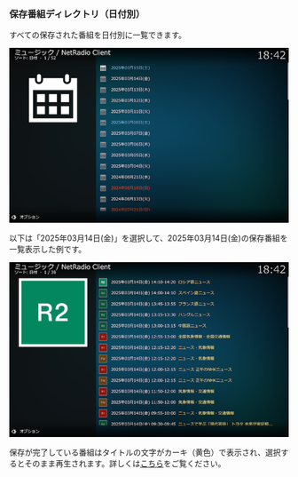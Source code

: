 
### 保存番組ディレクトリ（日付別）

すべての保存された番組を日付別に一覧できます。

![日付別](images/1_トップ画面/2_保存番組ディレクトリ/3_日付別/1_日付リスト.png)

以下は「2025年03月14日(金)」を選択して、2025年03月14日(金)の保存番組を一覧表示した例です。

![保存番組](images/1_トップ画面/2_保存番組ディレクトリ/3_日付別/2_3月14日.png)

保存が完了している番組はタイトルの文字がカーキ（黄色）で表示され、選択するとそのまま再生されます。詳しくは[こちら](./902_保存番組の再生.md)をご覧ください。
